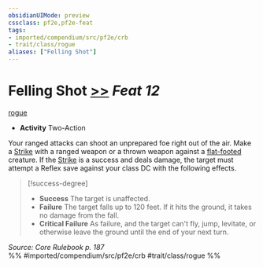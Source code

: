 ```yaml
---
obsidianUIMode: preview
cssclass: pf2e,pf2e-feat
tags:
- imported/compendium/src/pf2e/crb
- trait/class/rogue
aliases: ["Felling Shot"]
---
```

# Felling Shot  [>>](chapter-9-playing-the-game.md#Actions "Two-Action") *Feat 12*  
[rogue](rules/traits/rogue.md)  

- **Activity** Two-Action

Your ranged attacks can shoot an unprepared foe right out of the air. Make a [Strike](strike.md) with a ranged weapon or a thrown weapon against a [flat-footed](conditions.md#Flat-footed) creature. If the [Strike](strike.md) is a success and deals damage, the target must attempt a Reflex save against your class DC with the following effects.

> [!success-degree] 
> - **Success** The target is unaffected.
> - **Failure** The target falls up to 120 feet. If it hits the ground, it takes no damage from the fall.
> - **Critical Failure** As failure, and the target can't fly, jump, levitate, or otherwise leave the ground until the end of your next turn.

*Source: Core Rulebook p. 187*  
%% #imported/compendium/src/pf2e/crb #trait/class/rogue %%